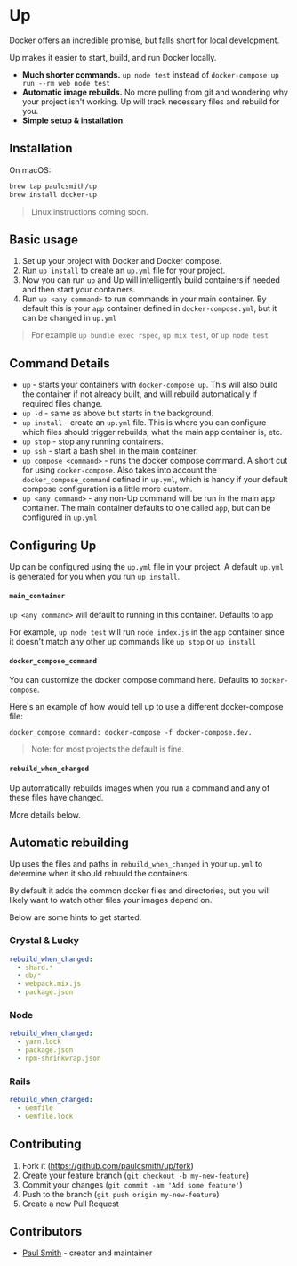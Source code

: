# Up

Docker offers an incredible promise, but falls short for local development.

Up makes it easier to start, build, and run Docker locally.

* **Much shorter commands.** `up node test` instead of
  `docker-compose up run --rm web node test`
* **Automatic image rebuilds.** No more pulling from git and wondering why your
  project isn't working. Up will track necessary files and rebuild for you.
* **Simple setup & installation**.

## Installation

On macOS:

```bash
brew tap paulcsmith/up
brew install docker-up
```

> Linux instructions coming soon.

## Basic usage

1. Set up your project with Docker and Docker compose.
1. Run `up install` to create an `up.yml` file for your project.
1. Now you can run `up` and Up will intelligently build containers if needed and then
   start your containers.
1. Run `up <any command>` to run commands in your main container. By default
   this is your `app` container defined in `docker-compose.yml`, but it can be changed in `up.yml`

> For example `up bundle exec rspec`, `up mix test`, or `up node test`

## Command Details

* `up` - starts your containers with `docker-compose up`. This will also build
  the container if not already built, and will rebuild automatically if required
  files change.
* `up -d` - same as above but starts in the background.
* `up install` - create an `up.yml` file. This is where you can configure which
  files should trigger rebuilds, what the main app container is, etc.
* `up stop` - stop any running containers.
* `up ssh` - start a bash shell in the main container.
* `up compose <command>` - runs the docker compose command. A short cut for using `docker-compose`. Also takes into account
  the `docker_compose_command` defined in `up.yml`, which is handy if your default compose configuration is a little more
  custom.
* `up <any command>` - any non-Up command will be run in the main app
  container. The main container defaults to one called `app`, but can be
  configured in `up.yml`

## Configuring Up

Up can be configured using the `up.yml` file in your project. A default `up.yml`
is generated for you when you run `up install`.

#### `main_container`

`up <any command>` will default to running in this container. Defaults to `app`

For example, `up node test` will run `node index.js` in the `app` container
since it doesn't match any other up commands like `up stop` or `up install`

#### `docker_compose_command`

You can customize the docker compose command here. Defaults to `docker-compose`.

Here's an example of how would tell up to use a different docker-compose file:

    docker_compose_command: docker-compose -f docker-compose.dev.

> Note: for most projects the default is fine.

#### `rebuild_when_changed`

Up automatically rebuilds images when you run a command and any of these
files have changed.

More details below.

## Automatic rebuilding

Up uses the files and paths in `rebuild_when_changed` in your `up.yml` to
determine when it should rebuuld the containers.

By default it adds the common docker files and directories, but you will likely
want to watch other files your images depend on.

Below are some hints to get started.

### Crystal & Lucky

```yaml
rebuild_when_changed:
  - shard.*
  - db/*
  - webpack.mix.js
  - package.json
```

### Node

```yaml
rebuild_when_changed:
  - yarn.lock
  - package.json
  - npm-shrinkwrap.json
```

### Rails

```yaml
rebuild_when_changed:
  - Gemfile
  - Gemfile.lock
```

## Contributing

1. Fork it (<https://github.com/paulcsmith/up/fork>)
2. Create your feature branch (`git checkout -b my-new-feature`)
3. Commit your changes (`git commit -am 'Add some feature'`)
4. Push to the branch (`git push origin my-new-feature`)
5. Create a new Pull Request

## Contributors

- [Paul Smith](https://github.com/paulcsmith) - creator and maintainer
